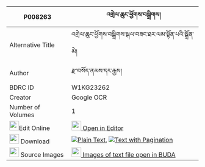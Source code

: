 |P008263|འགྲེལ་ཆུང་ཕྱོགས་བསྒྲིགས། 
| --- | --- 
|Alternative Title |འགྲེལ་ཆུང་ཕྱོགས་བསྒྲིགས་སྐལ་བཟང་ཐར་ལམ་སྟོན་པའི་སྒྲོན་མེ།
|Author| རྫ་བསོད་ནམས་དར་རྒྱས།
|BDRC ID | W1KG23262
|Creator | Google OCR
|Number of Volumes| 1
|<img width="25" src="https://img.icons8.com/color/25/000000/edit-property.png">Edit Online| [<img width="25" src="https://avatars.githubusercontent.com/u/45091458?s=200&v=4"> Open in Editor](http://editor.openpecha.org/P008263)
|<img width="25" src="https://img.icons8.com/fluent/48/000000/download-2.png"/>  Download | [![](https://img.icons8.com/color/20/000000/txt.png)Plain Text](https://github.com/Openpecha/P008263/releases/download/v1/drel_chung_chok_drik_plain_P008263.zip), [![](https://img.icons8.com/color/20/000000/txt.png)Text with Pagination](https://github.com/Openpecha/P008263/releases/download/v1/drel_chung_chok_drik_pages_P008263.zip)
|<img width="25" src="https://img.icons8.com/plasticine/100/000000/pictures-folder.png"/>  Source Images | [<img width="25" src="https://library.bdrc.io/icons/BUDA-small.svg"> Images of text file open in BUDA](https://library.bdrc.io/show/bdr:W1KG23262)